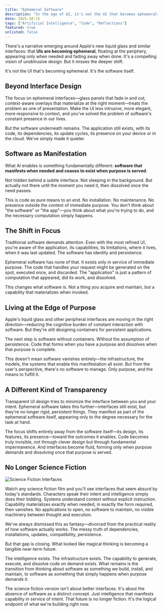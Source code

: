 ```yaml
---
title: "Ephemeral Software"
description: "In the age of AI, it's not the UI that becomes ephemeral—it's the software itself. Code manifests when needed and dissolves when purpose is served."
date: 2025-10-15
tags: ["Artificial Intelligence", "Code", "Reflections"]
featured: true
unlisted: false
---
```

There's a narrative emerging around Apple's new liquid glass and similar interfaces: that **UIs are becoming ephemeral**, floating at the periphery, appearing only when needed and fading away when done. It's a compelling vision of unobtrusive design. But it misses the deeper shift.

It's not the UI that's becoming ephemeral. It's the software itself.

## Beyond Interface Design

The focus on ephemeral interfaces—glass panels that fade in and out, context-aware overlays that materialize at the right moment—treats the problem as one of presentation. Make the UI less intrusive, more elegant, more responsive to context, and you've solved the problem of software's constant presence in our lives.

But the software underneath remains. The application still exists, with its code, its dependencies, its update cycles, its presence on your device or in the cloud. We've simply made it quieter.

## Software as Manifestation

What AI enables is something fundamentally different: **software that manifests when needed and ceases to exist when purpose is served**.

Not hidden behind a subtle interface. Not sleeping in the background. But actually not there until the moment you need it, then dissolved once the need passes.

This is code as pure means to an end. No installation. No maintenance. No presence outside the context of immediate purpose. You don't think about "the software" or "the app"—you think about what you're trying to do, and the necessary computation simply happens.

## The Shift in Focus

Traditional software demands attention. Even with the most refined UI, you're aware of the application, its capabilities, its limitations, where it lives, when it was last updated. The software has identity and persistence.

Ephemeral software has none of that. It exists only in service of immediate purpose. The code that handles your request might be generated on the spot, executed once, and discarded. The "application" is just a pattern of computation that appeared, did its work, and dissolved.

This changes what software *is*. Not a thing you acquire and maintain, but a capability that materializes when invoked.

## Living at the Edge of Purpose

Apple's liquid glass and other peripheral interfaces are moving in the right direction—reducing the cognitive burden of constant interaction with software. But they're still designing containers for persistent applications.

The next step is software without containers. Without the assumption of persistence. Code that forms when you have a purpose and dissolves when that purpose is complete.

This doesn't mean software vanishes entirely—the infrastructure, the models, the systems that enable this manifestation all exist. But from the user's perspective, there's no software to manage. Only purpose, and the means to fulfill it.

## A Different Kind of Transparency

Transparent UI design tries to minimize the interface between you and your intent. Ephemeral software takes this further—interfaces still exist, but they're no longer rigid, persistent things. They manifest as part of the ephemeral software itself, appearing only to the degree necessary for the task at hand.

The focus shifts entirely away from the software itself—its design, its features, its presence—toward the outcomes it enables. Code becomes truly invisible, not through clever design but through fundamental impermanence. And interfaces become fluid, forming only when purpose demands and dissolving once that purpose is served.

## No Longer Science Fiction

![Science Fiction Interfaces](/images/nochrome.jpeg)

Watch any science fiction film and you'll see interfaces that seem absurd by today's standards. Characters speak their intent and intelligence simply does their bidding. Systems understand context without explicit instruction. Capability materializes exactly when needed, in exactly the form required, then vanishes. No applications to open, no software to maintain, no visible machinery between thought and execution.

We've always dismissed this as fantasy—divorced from the practical reality of how software actually works. The messy truth of dependencies, installations, updates, compatibility, persistence.

But that gap is closing. What looked like magical thinking is becoming a tangible near-term future.

The intelligence exists. The infrastructure exists. The capability to generate, execute, and dissolve code on demand exists. What remains is the transition from thinking about software as something we build, install, and maintain, to software as something that simply happens when purpose demands it.

The science fiction version isn't about better interfaces. It's about the absence of software as a distinct concept. Just intelligence that manifests capability in service of intent. That future is no longer fiction. It's the logical endpoint of what we're building right now.
